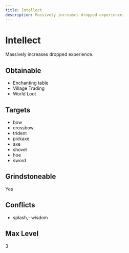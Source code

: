 ```yaml
---
title: Intellect
description: Massively increases dropped experience.
---
```

# Intellect
Massively increases dropped experience.
## Obtainable
- Enchanting table
- Village Trading
- World Loot
## Targets
- bow
 - crossbow
 - trident
 - pickaxe
 - axe
 - shovel
 - hoe
 - sword
## Grindstoneable
Yes
## Conflicts
- splash,- wisdom
## Max Level
3
